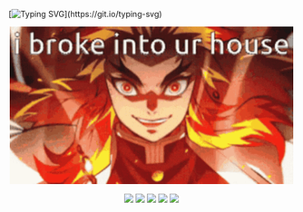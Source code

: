 [![Typing SVG](https://readme-typing-svg.demolab.com?font=impact&weight=500&duration=3000&pause=500&color=923CB8&background=A73AFF00&center=true&vCenter=true&width=435&lines=++++++++Yo!+I+am+R0dss!!;++++++++I+like+Cybersec+and+Data;++++++++That's+It+~)](https://git.io/typing-svg)
<p align="center"><img src="https://github.com/RGLima-dev/RGLima-dev/blob/main/tenor.gif" width="500"/></p>


<p align="center">
  <img src="https://img.shields.io/badge/Linux-FCC624?style=for-the-badge&logo=linux&logoColor=black" />
  <img src="https://img.shields.io/badge/Go-00ADD8?style=for-the-badge&logo=go&logoColor=white" />
  <img src="https://img.shields.io/badge/Python-3776AB?style=for-the-badge&logo=python&logoColor=white" />
  <img src="https://img.shields.io/badge/Nmap-5A4FCF?style=for-the-badge&logo=nmap&logoColor=white" />
  <img src="https://img.shields.io/badge/Bug%20Bounty-111111?style=for-the-badge&logo=hackthebox&logoColor=green" />
</p>

